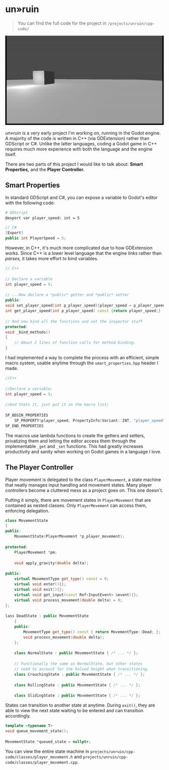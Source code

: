 # un»ruin

> You can find the full code for the project in `/projects/unruin/cpp-code/`

![gif](../../.md-media/ezgif-3-39ef053b3b.gif)

*un»ruin* is a very early project I'm working on, running in the Godot engine. A majority of the code is written in C++ (via GDExtension) rather than GDScript or C#. Unlike the latter languages, coding a Godot game in C++ requires much more experience with both the language and the engine itself.

There are two parts of this project I would like to talk about: **Smart Properties,** and the **Player Controller.**

## Smart Properties

In standard GDScript and C#, you can expose a variable to Godot's editor with the following code:

```bash
# GDScript
@export var player_speed: int = 5 
```

```c#
// C#
[Export]
public int PlayerSpeed = 5;
```

However, in C++, it's much more complicated due to how GDExtension works. Since C++ is a lower level language that the engine *links* rather than *parses,* it takes more effort to bind variables.

```cpp
// C++

// Declare a variable
int player_speed = 5;

// ...Now declare a *public* getter and *public* setter
public:
void set_player_speed(int p_player_speed){player_speed = p_player_speed;}
int get_player_speed(int p_player_speed) const {return player_speed;}

// And now bind all the functions and set the inspector stuff
protected:
void _bind_methods()
{
    // About 2 lines of function calls for method binding.
}
```

I had implemented a way to complete the process with an efficient, simple macro system, usable anytime through the `smart_properties.hpp` header I made.

```cpp
//C++

//Declare a variable;
int player_speed = 5;

//And thats it, just put it in the macro list;

SP_BEGIN_PROPERTIES
    SP_PROPERTY(player_speed, PropertyInfo(Variant::INT, "player_speed"))
SP_END_PROPERTIES
```

The macros use lambda functions to create the getters and setters, privatizing them and letting the editor access them through the implementable `_get` and `_set` functions. This had greatly increases productivity and sanity when working on Godot games in a language I love.

## The Player Controller

Player movement is delegated to the class `PlayerMovement`, a state machine that neatly manages input handling and movement states. Many player controllers become a cluttered mess as a project goes on. This one doesn't.

Putting it simply, there are movement states in `PlayerMovement` that are contained as nested classes. Only `PlayerMovement` can access them, enforcing delegation.

```cpp
class MovementState
{
public:
    MovementState(PlayerMovement *p_player_movement);

protected:
    PlayerMovement *pm;

    void apply_gravity(double delta);

public:
    virtual MovementType get_type() const = 0;
    virtual void enter(){};
    virtual void exit(){};
    virtual void get_input(const Ref<InputEvent> &event){};
    virtual void process_movement(double delta) = 0;
};

lass DeadState : public MovementState
	{
	public:
		MovementType get_type() const { return MovementType::Dead; };
		void process_movement(double delta);
	};

	class NormalState : public MovementState { /* ... */ };

	// Functionally the same as NormalState, but other states
	// need to account for the halved height when transitioning.
	class CrouchingState : public MovementState { /* ... */ };

	class RollingState : public MovementState { /* ... */ };

	class SlidingState : public MovementState { /* ... */ };
```

States can transition to another state at anytime. During `exit()`, they are able to view the next state waiting to be entered and can transition accordingly.

```cpp
template <typename T>
void queue_movement_state();

MovementState *queued_state = nullptr;
```

You can view the entire state machine in `projects/unruin/cpp-code/classes/player_movement.h` and `projects/unruin/cpp-code/classes/player_movement.cpp`.